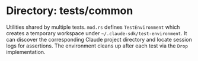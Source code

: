 # Directory: tests/common

Utilities shared by multiple tests. `mod.rs` defines `TestEnvironment` which creates a temporary workspace under `~/.claude-sdk/test-environment`. It can discover the corresponding Claude project directory and locate session logs for assertions. The environment cleans up after each test via the `Drop` implementation.

